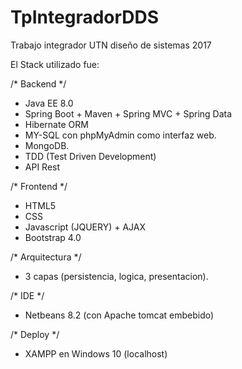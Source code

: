 # TpIntegradorDDS
Trabajo integrador UTN diseño de sistemas 2017

El Stack utilizado fue:

/* Backend */
- Java EE 8.0
- Spring Boot + Maven + Spring MVC + Spring Data
- Hibernate ORM
- MY-SQL con phpMyAdmin como interfaz web.
- MongoDB.
- TDD (Test Driven Development)
- API Rest

/* Frontend */
- HTML5
- CSS
- Javascript (JQUERY) + AJAX
- Bootstrap 4.0

/* Arquitectura */
- 3 capas (persistencia, logica, presentacion).

/* IDE */
- Netbeans 8.2 (con Apache tomcat embebido)

/* Deploy */
- XAMPP en Windows 10 (localhost)
